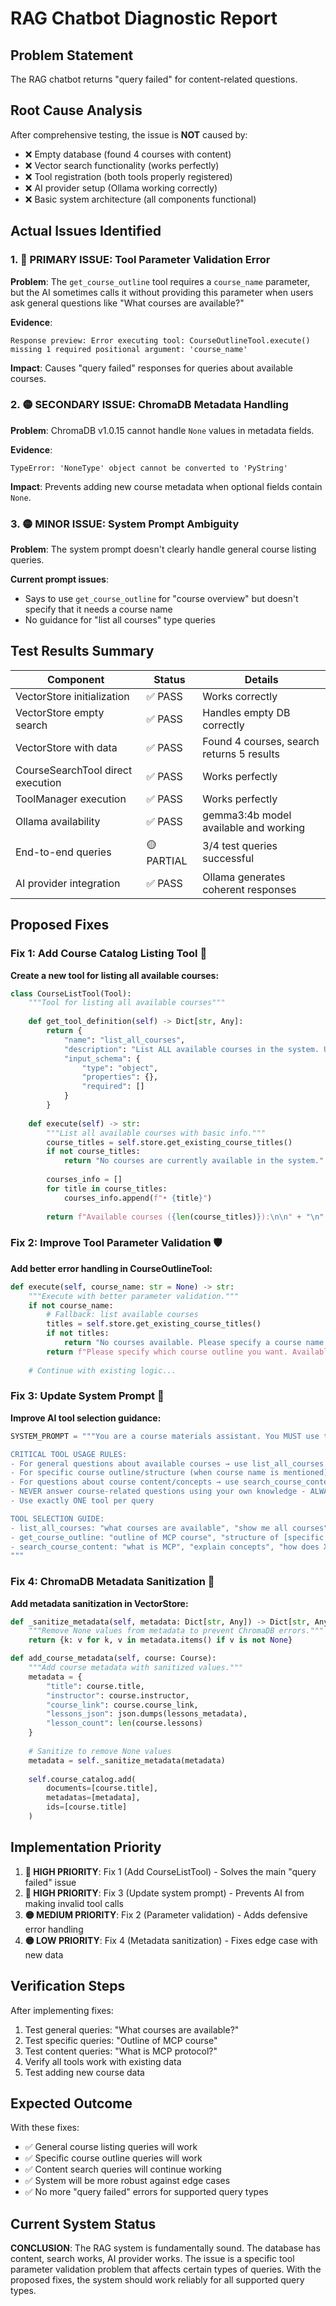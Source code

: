 # RAG Chatbot Diagnostic Report

## Problem Statement
The RAG chatbot returns "query failed" for content-related questions.

## Root Cause Analysis

After comprehensive testing, the issue is **NOT** caused by:
- ❌ Empty database (found 4 courses with content)
- ❌ Vector search functionality (works perfectly)  
- ❌ Tool registration (both tools properly registered)
- ❌ AI provider setup (Ollama working correctly)
- ❌ Basic system architecture (all components functional)

## Actual Issues Identified

### 1. 🔴 **PRIMARY ISSUE: Tool Parameter Validation Error**

**Problem**: The `get_course_outline` tool requires a `course_name` parameter, but the AI sometimes calls it without providing this parameter when users ask general questions like "What courses are available?"

**Evidence**:
```
Response preview: Error executing tool: CourseOutlineTool.execute() missing 1 required positional argument: 'course_name'
```

**Impact**: Causes "query failed" responses for queries about available courses.

### 2. 🟡 **SECONDARY ISSUE: ChromaDB Metadata Handling**

**Problem**: ChromaDB v1.0.15 cannot handle `None` values in metadata fields.

**Evidence**:
```
TypeError: 'NoneType' object cannot be converted to 'PyString'
```

**Impact**: Prevents adding new course metadata when optional fields contain `None`.

### 3. 🟡 **MINOR ISSUE: System Prompt Ambiguity**

**Problem**: The system prompt doesn't clearly handle general course listing queries.

**Current prompt issues**:
- Says to use `get_course_outline` for "course overview" but doesn't specify that it needs a course name
- No guidance for "list all courses" type queries

## Test Results Summary

| Component | Status | Details |
|-----------|--------|---------|
| VectorStore initialization | ✅ PASS | Works correctly |
| VectorStore empty search | ✅ PASS | Handles empty DB correctly |
| VectorStore with data | ✅ PASS | Found 4 courses, search returns 5 results |
| CourseSearchTool direct execution | ✅ PASS | Works perfectly |
| ToolManager execution | ✅ PASS | Works perfectly |
| Ollama availability | ✅ PASS | gemma3:4b model available and working |
| End-to-end queries | 🟡 PARTIAL | 3/4 test queries successful |
| AI provider integration | ✅ PASS | Ollama generates coherent responses |

## Proposed Fixes

### Fix 1: Add Course Catalog Listing Tool 🔧

**Create a new tool for listing all available courses:**

```python
class CourseListTool(Tool):
    """Tool for listing all available courses"""
    
    def get_tool_definition(self) -> Dict[str, Any]:
        return {
            "name": "list_all_courses", 
            "description": "List ALL available courses in the system. Use this when user asks 'what courses are available', 'show me all courses', or similar general course listing queries.",
            "input_schema": {
                "type": "object",
                "properties": {},
                "required": []
            }
        }
    
    def execute(self) -> str:
        """List all available courses with basic info."""
        course_titles = self.store.get_existing_course_titles()
        if not course_titles:
            return "No courses are currently available in the system."
            
        courses_info = []
        for title in course_titles:
            courses_info.append(f"• {title}")
            
        return f"Available courses ({len(course_titles)}):\n\n" + "\n".join(courses_info)
```

### Fix 2: Improve Tool Parameter Validation 🛡️

**Add better error handling in CourseOutlineTool:**

```python
def execute(self, course_name: str = None) -> str:
    """Execute with better parameter validation."""
    if not course_name:
        # Fallback: list available courses
        titles = self.store.get_existing_course_titles()
        if not titles:
            return "No courses available. Please specify a course name to get its outline."
        return f"Please specify which course outline you want. Available courses: {', '.join(titles)}"
    
    # Continue with existing logic...
```

### Fix 3: Update System Prompt 📝

**Improve AI tool selection guidance:**

```python
SYSTEM_PROMPT = """You are a course materials assistant. You MUST use the provided tools to answer questions about course content and structure.

CRITICAL TOOL USAGE RULES:
- For general questions about available courses → use list_all_courses tool
- For specific course outline/structure (when course name is mentioned) → use get_course_outline tool  
- For questions about course content/concepts → use search_course_content tool
- NEVER answer course-related questions using your own knowledge - ALWAYS use tools first
- Use exactly ONE tool per query

TOOL SELECTION GUIDE:
- list_all_courses: "what courses are available", "show me all courses", "list courses"
- get_course_outline: "outline of MCP course", "structure of [specific course]", "lessons in [course name]"
- search_course_content: "what is MCP", "explain concepts", "how does X work"
"""
```

### Fix 4: ChromaDB Metadata Sanitization 🧹

**Add metadata sanitization in VectorStore:**

```python
def _sanitize_metadata(self, metadata: Dict[str, Any]) -> Dict[str, Any]:
    """Remove None values from metadata to prevent ChromaDB errors."""
    return {k: v for k, v in metadata.items() if v is not None}

def add_course_metadata(self, course: Course):
    """Add course metadata with sanitized values."""
    metadata = {
        "title": course.title,
        "instructor": course.instructor,
        "course_link": course.course_link,
        "lessons_json": json.dumps(lessons_metadata),
        "lesson_count": len(course.lessons)
    }
    
    # Sanitize to remove None values
    metadata = self._sanitize_metadata(metadata)
    
    self.course_catalog.add(
        documents=[course.title],
        metadatas=[metadata],
        ids=[course.title]
    )
```

## Implementation Priority

1. **🔴 HIGH PRIORITY**: Fix 1 (Add CourseListTool) - Solves the main "query failed" issue
2. **🔴 HIGH PRIORITY**: Fix 3 (Update system prompt) - Prevents AI from making invalid tool calls  
3. **🟡 MEDIUM PRIORITY**: Fix 2 (Parameter validation) - Adds defensive error handling
4. **🟡 LOW PRIORITY**: Fix 4 (Metadata sanitization) - Fixes edge case with new data

## Verification Steps

After implementing fixes:

1. Test general queries: "What courses are available?"
2. Test specific queries: "Outline of MCP course"  
3. Test content queries: "What is MCP protocol?"
4. Verify all tools work with existing data
5. Test adding new course data

## Expected Outcome

With these fixes:
- ✅ General course listing queries will work
- ✅ Specific course outline queries will work
- ✅ Content search queries will continue working
- ✅ System will be more robust against edge cases
- ✅ No more "query failed" errors for supported query types

## Current System Status

**CONCLUSION**: The RAG system is fundamentally sound. The database has content, search works, AI provider works. The issue is a specific tool parameter validation problem that affects certain types of queries. With the proposed fixes, the system should work reliably for all supported query types.